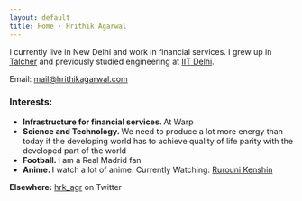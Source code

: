 ```yaml
---
layout: default
title: Home · Hrithik Agarwal
---
```


I currently live in New Delhi and work in financial services. I grew up in [Talcher](https://en.wikipedia.org/wiki/Talcher) and previously studied engineering at [IIT Delhi](https://en.wikipedia.org/wiki/IIT_Delhi).

Email: [mail@hrithikagarwal.com](mailto:mail@hrithikagarwal.com)

<div class="interests-section">
    <h3>Interests:</h3>
    <ul>
        <li>
            <b>Infrastructure for financial services. </b>At Warp
        </li>
        <li>
            <b>Science and Technology. </b> We need to produce a lot more energy than today if the developing world has to achieve quality of life parity with the developed part of the world 
        </li>
        <li>
            <b>Football. </b>I am a Real Madrid fan
        </li>
        <li>
            <b>Anime. </b> I watch a lot of anime. Currently Watching: <a href="https://www.crunchyroll.com/series/G0XHWM1NK/rurouni-kenshin">Rurouni Kenshin</a>
        </li>
    </ul>
</div>

**Elsewhere:**
[hrk_agr](https://twitter.com/hrk_agr) on Twitter